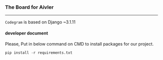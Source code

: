 

### The Board for Aivler

----

`Codegram` is based on Django ~3.1.11

#### developer document

Please, Put in below command on CMD to install packages for our project. 
 
```python
pip install -r requirements.txt
```



